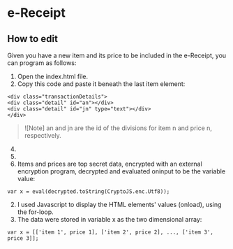 # e-Receipt
## How to edit
Given you have a new item and its price to be included in the e-Receipt, you can program as follows:
1. Open the index.html file.
2. Copy this code and paste it beneath the last item element:
```
<div class="transactionDetails">
<div class="detail" id="an"></div>
<div class="detail" id="jn" type="text"></div>
</div>
```
> ![Note]
> an and jn are the id of the divisions for item n and price n, respectively.

4.
5.
6. Items and prices are top secret data, encrypted with an external encryption program, decrypted and evaluated oninput to be the variable value:
```
var x = eval(decrypted.toString(CryptoJS.enc.Utf8));
```
2. I used Javascript to display the HTML elements' values (onload), using the for-loop.
3. The data were stored in variable x as the two dimensional array:
```
var x = [['item 1', price 1], ['item 2', price 2], ..., ['item 3', price 3]];
```
   
